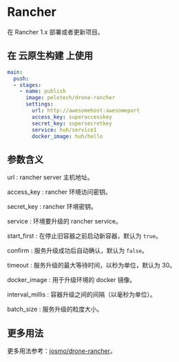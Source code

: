 # Rancher

在 Rancher 1.x 部署或者更新项目。

## 在 云原生构建 上使用

```yml
main:
  push:
  - stages:
    - name: publish
      image: pelotech/drone-rancher
      settings:
        url: http://awesomehost:awesomeport
        access_key: superaccesskey
        secret_key: supersecretkey
        service: huh/service1
        docker_image: huh/hello
```

## 参数含义

url
: rancher server 主机地址。

access_key
: rancher 环境访问密钥。

secret_key
: rancher 环境密钥。

service
: 环境要升级的 rancher service。

start_first
: 在停止旧容器之前启动新容器，默认为 `true`。

confirm
: 服务升级成功后自动确认，默认为 `false`。

timeout
: 服务升级的最大等待时间，以秒为单位，默认为 30。

docker_image
: 用于升级环境的 docker 镜像。

interval_millis
: 容器升级之间的间隔（以毫秒为单位）。

batch_size
: 服务升级的粒度大小。

## 更多用法

更多用法参考：[josmo/drone-rancher](https://github.com/josmo/drone-rancher)。
